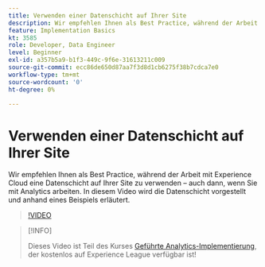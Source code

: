 ```yaml
---
title: Verwenden einer Datenschicht auf Ihrer Site
description: Wir empfehlen Ihnen als Best Practice, während der Arbeit mit Experience Cloud eine Datenschicht auf Ihrer Site zu verwenden – auch dann, wenn Sie mit Adobe Analytics arbeiten. In diesem Video wird die Datenschicht vorgestellt und anhand eines Beispiels erläutert.
feature: Implementation Basics
kt: 3585
role: Developer, Data Engineer
level: Beginner
exl-id: a357b5a9-b1f3-449c-9f6e-31613211c009
source-git-commit: ecc86de650d87aa7f3d8d1cb6275f38b7cdca7e0
workflow-type: tm+mt
source-wordcount: '0'
ht-degree: 0%

---
```


# Verwenden einer Datenschicht auf Ihrer Site

Wir empfehlen Ihnen als Best Practice, während der Arbeit mit Experience Cloud eine Datenschicht auf Ihrer Site zu verwenden – auch dann, wenn Sie mit Analytics arbeiten. In diesem Video wird die Datenschicht vorgestellt und anhand eines Beispiels erläutert.

>[!VIDEO](https://video.tv.adobe.com/v/28775/?quality=12&learn=on)

>[!INFO]
>
> Dieses Video ist Teil des Kurses [Geführte Analytics-Implementierung](https://experienceleague.adobe.com/?recommended=Analytics-D-1-2019.1&amp;lang=de), der kostenlos auf Experience League verfügbar ist!
